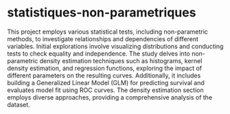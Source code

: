 # statistiques-non-parametriques

This project employs various statistical tests, including non-parametric methods, to investigate relationships and dependencies of different variables. Initial explorations involve visualizing distributions and conducting tests to check equality and independence. The study delves into non-parametric density estimation techniques such as histograms, kernel density estimation, and regression functions, exploring the impact of different parameters on the resulting curves. Additionally, it includes building a Generalized Linear Model (GLM) for predicting survival and evaluates model fit using ROC curves. The density estimation section employs diverse approaches, providing a comprehensive analysis of the dataset.
